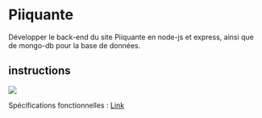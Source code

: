 # Piiquante

Développer le back-end du site Piiquante en node-js et express, ainsi que de mongo-db pour la base de données.

## instructions

![](./readme-assets/brief.webp)

Spécifications fonctionnelles : [Link](https://github.com/julabina/P5_OC_Kanap/blob/master/Specifications%20fonctionnelles.pdf)